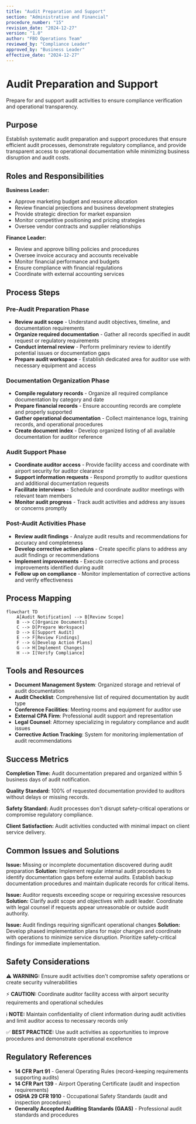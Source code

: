 ```yaml
---
title: "Audit Preparation and Support"
section: "Administrative and Financial"
procedure_number: "15"
revision_date: "2024-12-27"
version: "1.0"
author: "FBO Operations Team"
reviewed_by: "Compliance Leader"
approved_by: "Business Leader"
effective_date: "2024-12-27"
---
```


# Audit Preparation and Support

Prepare for and support audit activities to ensure compliance verification and operational transparency.

## Purpose

Establish systematic audit preparation and support procedures that ensure efficient audit processes, demonstrate regulatory compliance, and provide transparent access to operational documentation while minimizing business disruption and audit costs.

## Roles and Responsibilities

**Business Leader:**

- Approve marketing budget and resource allocation
- Review financial projections and business development strategies
- Provide strategic direction for market expansion
- Monitor competitive positioning and pricing strategies
- Oversee vendor contracts and supplier relationships

**Finance Leader:**

- Review and approve billing policies and procedures
- Oversee invoice accuracy and accounts receivable
- Monitor financial performance and budgets
- Ensure compliance with financial regulations
- Coordinate with external accounting services
## Process Steps

### Pre-Audit Preparation Phase

- **Review audit scope** - Understand audit objectives, timeline, and documentation requirements
- **Organize required documentation** - Gather all records specified in audit request or regulatory requirements
- **Conduct internal review** - Perform preliminary review to identify potential issues or documentation gaps
- **Prepare audit workspace** - Establish dedicated area for auditor use with necessary equipment and access

### Documentation Organization Phase

- **Compile regulatory records** - Organize all required compliance documentation by category and date
- **Prepare financial records** - Ensure accounting records are complete and properly supported
- **Gather operational documentation** - Collect maintenance logs, training records, and operational procedures
- **Create document index** - Develop organized listing of all available documentation for auditor reference

### Audit Support Phase

- **Coordinate auditor access** - Provide facility access and coordinate with airport security for auditor clearance
- **Support information requests** - Respond promptly to auditor questions and additional documentation requests
- **Facilitate interviews** - Schedule and coordinate auditor meetings with relevant team members
- **Monitor audit progress** - Track audit activities and address any issues or concerns promptly

### Post-Audit Activities Phase

- **Review audit findings** - Analyze audit results and recommendations for accuracy and completeness
- **Develop corrective action plans** - Create specific plans to address any audit findings or recommendations
- **Implement improvements** - Execute corrective actions and process improvements identified during audit
- **Follow up on compliance** - Monitor implementation of corrective actions and verify effectiveness

## Process Mapping

```mermaid
flowchart TD
    A[Audit Notification] --> B[Review Scope]
    B --> C[Organize Documents]
    C --> D[Prepare Workspace]
    D --> E[Support Audit]
    E --> F[Review Findings]
    F --> G[Develop Action Plans]
    G --> H[Implement Changes]
    H --> I[Verify Compliance]
```

## Tools and Resources

- **Document Management System**: Organized storage and retrieval of audit documentation
- **Audit Checklist**: Comprehensive list of required documentation by audit type
- **Conference Facilities**: Meeting rooms and equipment for auditor use
- **External CPA Firm**: Professional audit support and representation
- **Legal Counsel**: Attorney specializing in regulatory compliance and audit issues
- **Corrective Action Tracking**: System for monitoring implementation of audit recommendations

## Success Metrics

**Completion Time:** Audit documentation prepared and organized within 5 business days of audit notification.

**Quality Standard:** 100% of requested documentation provided to auditors without delays or missing records.

**Safety Standard:** Audit processes don't disrupt safety-critical operations or compromise regulatory compliance.

**Client Satisfaction:** Audit activities conducted with minimal impact on client service delivery.

## Common Issues and Solutions

**Issue:** Missing or incomplete documentation discovered during audit preparation
**Solution:** Implement regular internal audit procedures to identify documentation gaps before external audits. Establish backup documentation procedures and maintain duplicate records for critical items.

**Issue:** Auditor requests exceeding scope or requiring excessive resources
**Solution:** Clarify audit scope and objectives with audit leader. Coordinate with legal counsel if requests appear unreasonable or outside audit authority.

**Issue:** Audit findings requiring significant operational changes
**Solution:** Develop phased implementation plans for major changes and coordinate with operations to minimize service disruption. Prioritize safety-critical findings for immediate implementation.

## Safety Considerations

⚠️ **WARNING:** Ensure audit activities don't compromise safety operations or create security vulnerabilities

⚡ **CAUTION:** Coordinate auditor facility access with airport security requirements and operational schedules

ℹ️ **NOTE:** Maintain confidentiality of client information during audit activities and limit auditor access to necessary records only

✅ **BEST PRACTICE:** Use audit activities as opportunities to improve procedures and demonstrate operational excellence

## Regulatory References

- **14 CFR Part 91** - General Operating Rules (record-keeping requirements supporting audits)
- **14 CFR Part 139** - Airport Operating Certificate (audit and inspection requirements)
- **OSHA 29 CFR 1910** - Occupational Safety Standards (audit and inspection procedures)
- **Generally Accepted Auditing Standards (GAAS)** - Professional audit standards and procedures
